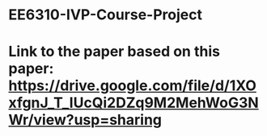 # EE6310-IVP-Course-Project
# Link to the paper based on this paper: https://drive.google.com/file/d/1XOxfgnJ_T_IUcQi2DZq9M2MehWoG3NWr/view?usp=sharing
